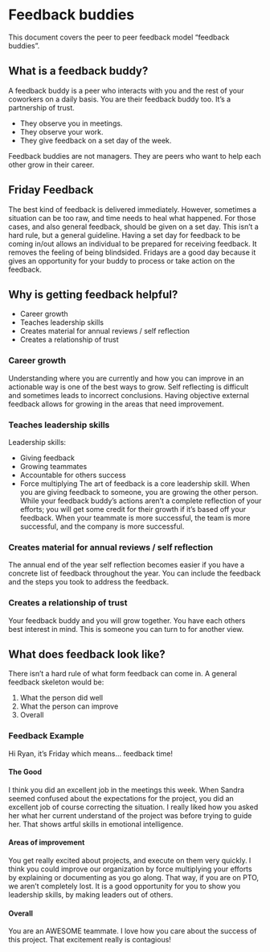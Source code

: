 # Feedback buddies 
This document covers the peer to peer feedback model “feedback buddies”.

## What is a feedback buddy?
A feedback buddy is a peer who interacts with you and the rest of your coworkers on a daily basis. You are their feedback buddy too. It’s a partnership of trust.
* They observe you in meetings. 
* They observe your work.
* They give feedback on a set day of the week.

Feedback buddies are not managers. They are peers who want to help each other grow in their career.


## Friday Feedback

The best kind of feedback is delivered immediately. However, sometimes a situation can be too raw, and time needs to heal what happened. For those cases, and also general feedback, should be given on a set day. This isn’t a hard rule, but a general guideline. Having a set day for feedback to be coming in/out allows an individual to be prepared for receiving feedback. It removes the feeling of being blindsided. Fridays are a good day because it gives an opportunity for your buddy to process or take action on the feedback.

## Why is getting feedback helpful?
* Career growth
* Teaches leadership skills
* Creates material for annual reviews / self reflection
* Creates a relationship of trust

### Career growth
Understanding where you are currently and how you can improve in an actionable way is one of the best ways to grow. Self reflecting is difficult and sometimes leads to incorrect conclusions. Having objective external feedback allows for growing in the areas that need improvement.

### Teaches leadership skills
Leadership skills:
* Giving feedback
* Growing teammates
* Accountable for others success
* Force multiplying
The art of feedback is a core leadership skill. When you are giving feedback to someone, you are growing the other person. While your feedback buddy’s actions aren’t a complete reflection of your efforts; you will get some credit for their growth if it’s based off your feedback. When your teammate is more successful, the team is more successful, and the company is more successful.

### Creates material for annual reviews / self reflection
The annual end of the year self reflection becomes easier if you have a concrete list of feedback throughout the year. You can include the feedback and the steps you took to address the feedback.

### Creates a relationship of trust
Your feedback buddy and you will grow together. You have each others best interest in mind. This is someone you can turn to for another view.

## What does feedback look like?
There isn’t a hard rule of what form feedback can come in. A general feedback skeleton would be:
1. What the person did well
1. What the person can improve
1. Overall

### Feedback Example
Hi Ryan, it’s Friday which means… feedback time!

#### The Good
I think you did an excellent job in the meetings this week. When Sandra seemed confused about the expectations for the project, you did an excellent job of course correcting the situation. I really liked how you asked her what her current understand of the project was before trying to guide her. That shows artful skills in emotional intelligence.

#### Areas of improvement
You get really excited about projects, and execute on them very quickly. I think you could improve our organization by force multiplying your efforts by explaining or documenting as you go along. That way, if you are on PTO, we aren’t completely lost. It is a good opportunity for you to show you leadership skills, by making leaders out of others.

#### Overall
You are an AWESOME teammate. I love how you care about the success of this project. That excitement really is contagious! 